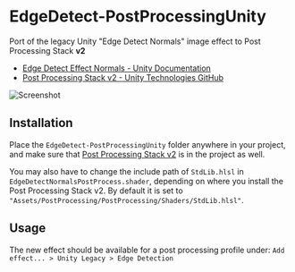 # EdgeDetect-PostProcessingUnity

Port of the legacy Unity "Edge Detect Normals" image effect to Post Processing Stack **v2**

- [Edge Detect Effect Normals - Unity Documentation](https://docs.unity3d.com/550/Documentation/Manual/script-EdgeDetectEffectNormals.html)
- [Post Processing Stack v2 - Unity Technologies GitHub](https://github.com/Unity-Technologies/PostProcessing/tree/v2)

![Screenshot](https://i.imgur.com/8SH535F.gif)

## Installation

Place the `EdgeDetect-PostProcessingUnity` folder anywhere in your project, and make sure that [Post Processing Stack v2](https://github.com/Unity-Technologies/PostProcessing/tree/v2) is in the project as well.

You may also have to change the include path of `StdLib.hlsl` in `EdgeDetectNormalsPostProcess.shader`, depending on where you install the Post Processing Stack v2.
By default it is set to `"Assets/PostProcessing/PostProcessing/Shaders/StdLib.hlsl"`.

## Usage

The new effect should be available for a post processing profile under:
`Add effect... > Unity Legacy > Edge Detection`